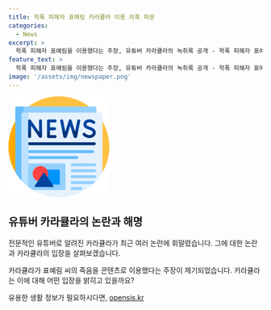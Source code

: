 ```yaml
---
title: 학폭 피해자 표예림 카라큘라 이용 의혹 파문
categories:
  - News
excerpt: >
  학폭 피해자 표예림을 이용했다는 주장, 유튜버 카라큘라의 녹취록 공개 - 학폭 피해자 표예림 사건과 관련된 유튜버 카라큘라에 대한 논란이 불거졌다. 집행인 - 공개처형 채널을 통해 공개된 녹취록에서 카라큘라가 표예림 씨를 내몰았다는 의혹이 제기되고, 누리꾼들 사이에서 공분이 일고 있다. 또한 카라큘라는 먹방 유튜버 쯔양을 협박한 혐의에 대해서도 논란이 일고 있는 가운데, 카라큘라는 해당 사건과 관련한 자신의 억울함을 검찰 조사에서 소명하겠다 밝혔다.
feature_text: >
  학폭 피해자 표예림을 이용했다는 주장, 유튜버 카라큘라의 녹취록 공개 - 학폭 피해자 표예림 사건과 관련된 유튜버 카라큘라에 대한 논란이 불거졌다. 집행인 - 공개처형 채널을 통해 공개된 녹취록에서 카라큘라가 표예림 씨를 내몰았다는 의혹이 제기되고, 누리꾼들 사이에서 공분이 일고 있다. 또한 카라큘라는 먹방 유튜버 쯔양을 협박한 혐의에 대해서도 논란이 일고 있는 가운데, 카라큘라는 해당 사건과 관련한 자신의 억울함을 검찰 조사에서 소명하겠다 밝혔다.
image: '/assets/img/newspaper.png'
---
```


<p><img src="/assets/img/newspaper.png" alt="kimp 속보" /></p>

<h2 data-ke-size="size26">유튜버 카라큘라의 논란과 해명</h2>

<p>전문적인 유튜버로 알려진 카라큘라가 최근 여러 논란에 휘말렸습니다. 그에 대한 논란과 카라큘라의 입장을 살펴보겠습니다.</p>

<p data-ke-size="size16">카라큘라가 표예림 씨의 죽음을 콘텐츠로 이용했다는 주장이 제기되었습니다. 카라큘라는 이에 대해 어떤 입장을 밝히고 있을까요?</p>
유용한 생활 정보가 필요하시다면, <a href="https://opensis.kr" rel="dofollow">opensis.kr</a>


